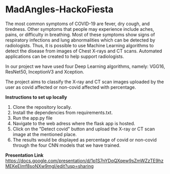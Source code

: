 # MadAngles-HackoFiesta
The most common symptoms of COVID-19 are fever, dry cough, and tiredness. Other symptoms that people may experience include aches, pains, or difficulty in breathing. Most of these symptoms show signs of respiratory infections and lung abnormalities which can be detected by radiologists. Thus, it is possible to use Machine Learning algorithms to detect the disease from images of Chest X-rays and CT scans. Automated applications can be created to help support radiologists.

In our project we have used four Deep Learning algorithms, namely: VGG16, ResNet50, InceptionV3 and Xception.

The project aims to classify the X-ray and CT scan images uploaded by the user as covid affected or non-covid affected with percentage.

**Instructions to set up locally**
1. Clone the repository locally.
2. Install the dependencies from requirements.txt.
3. Run the app.py file
4. Navigate to the web adress where the flask app is hosted.
5. Click on the "Detect covid" button and upload the X-ray or CT scan image at the mentioned place.
6. The results would be displayed as percentage of covid or non-covid through the four CNN models that we have trained. 

**Presentation Link**
https://docs.google.com/presentation/d/1p1S7nYDqQXqew9sZmWZzTE9hzMEKeEImf8soNXw9mgI/edit?usp=sharing
